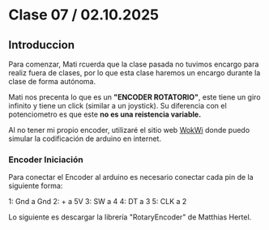# Clase 07 / 02.10.2025

## Introduccion

Para comenzar, Mati rcuerda que la clase pasada no tuvimos encargo para realiz fuera de clases, por lo que esta clase haremos un encargo durante la clase de forma autónoma.

Mati nos precenta lo que es un **"ENCODER ROTATORIO"**, este tiene un giro infinito y tiene un click (similar a un joystick). Su diferencia con el potenciometro es que este **no es una reistencia variable.**

Al no tener mi propio encoder, utilizaré el sitio web [WokWi](https://wokwi.com/projects/new/arduino-uno) donde puedo simular la codificación de arduino en internet.

### Encoder Iniciación

Para conectar el Encoder al arduino es necesario conectar cada pin de la siguiente forma:
 
  1: Gnd a Gnd
  2: + a 5V
  3: SW a 4
  4: DT a 3
  5: CLK a 2

  

Lo siguiente es descargar la librería "RotaryEncoder" de Matthias Hertel.
